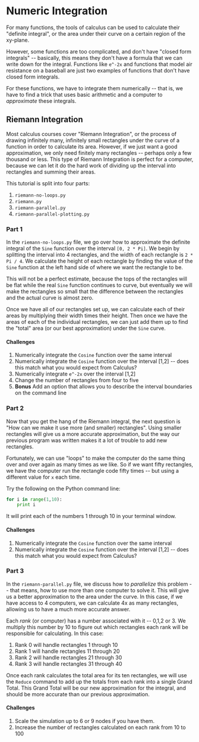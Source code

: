 Numeric Integration
===================

For many functions, the tools of calculus can be used to calculate their "definite integral", or the area under their curve on a certain region of the xy-plane.

However, some functions are too complicated, and don't have "closed form integrals" -- basically, this means they don't have a formula that we can write down for the integral. Functions like `e^-2x` and functions that model air resistance on a baseball are just two examples of functions that don't have closed form integrals.

For these functions, we have to integrate them numerically -- that is, we have to find a trick that uses basic arithmetic and a computer to _approximate_ these integrals.

## Riemann Integration

Most calculus courses cover "Riemann Integration", or the process of drawing infinitely many, infinitely small rectangles under the curve of a function in order to calculate its area. However, if we just want a good approximation, we only need finitely many rectangles -- perhaps only a few thousand or less. This type of Riemann Integration is perfect for a computer, because we can let it do the hard work of dividing up the interval into rectangles and summing their areas.

This tutorial is split into four parts:

1. `riemann-no-loops.py`
1. `riemann.py`
1. `riemann-parallel.py`
1. `riemann-parallel-plotting.py`

### Part 1

In the `riemann-no-loops.py` file, we go over how to approximate the definite integral of the `Sine` function over the interval `[0, 2 * Pi]`. We begin by splitting the interval into 4 rectangles, and the width of each rectangle is `2 * Pi / 4`. We calculate the height of each rectangle by finding the value of the `Sine` function at the left hand side of where we want the rectangle to be.

This will not be a perfect estimate, because the tops of the rectangles will be flat while the real `Sine` function continues to curve, but eventually we will make the rectangles so small that the difference between the rectangles and the actual curve is almost zero.

Once we have all of our rectangles set up, we can calculate each of their areas by multiplying their width times their height. Then once we have the areas of each of the individual rectangles, we can just add them up to find the "total" area (or our best approximation) under the `Sine` curve.

#### Challenges

1. Numerically integrate the `Cosine` function over the same interval
1. Numerically integrate the `Cosine` function over the interval [1,2] -- does this match what you would expect from Calculus?
1. Numerically integrate `e^-2x` over the interval [1,2]
1. Change the number of rectangles from four to five
1. __Bonus__ Add an option that allows you to describe the interval boundaries on the command line

### Part 2

Now that you get the hang of the Riemann integral, the next question is "How can we make it use more (and smaller) rectangles". Using smaller rectangles will give us a more accurate approximation, but the way our previous program was written makes it a lot of trouble to add new rectangles.

Fortunately, we can use "loops" to make the computer do the same thing over and over again as many times as we like. So if we want fifty rectangles, we have the computer run the rectangle code fifty times -- but using a different value for `x` each time.

Try the following on the Python command line:

```python
for i in range(1,10):
    print i
```

It will print each of the numbers 1 through 10 in your terminal window.

#### Challenges

1. Numerically integrate the `Cosine` function over the same interval
1. Numerically integrate the `Cosine` function over the interval [1,2] -- does this match what you would expect from Calculus?

### Part 3

In the `riemann-parallel.py` file, we discuss how to _parallelize_ this problem -- that means, how to use more than one computer to solve it. This will give us a better approximation to the area under the curve. In this case, if we have access to 4 computers, we can calculate 4x as many rectangles, allowing us to have a much more accurate answer.

Each _rank_ (or computer) has a number associated with it -- 0,1,2 or 3. We multiply this number by 10 to figure out which rectangles each rank will be responsible for calculating. In this case:

1. Rank 0 will handle rectangles 1 through 10
1. Rank 1 will handle rectangles 11 through 20
1. Rank 2 will handle rectangles 21 through 30
1. Rank 3 will handle rectangles 31 through 40

Once each rank calculates the total area for its ten rectangles, we will use the `Reduce` command to add up the totals from each rank into a single Grand Total. This Grand Total will be our new approximation for the integral, and should be more accurate than our previous approximation.

#### Challenges

1. Scale the simulation up to 6 or 9 nodes if you have them.
2. Increase the number of rectangles calculated on each rank from 10 to 100
